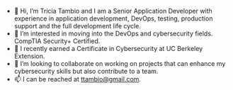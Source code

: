 - 👋 Hi, I’m Tricia Tambio and I am a Senior Application Developer with experience in application development, DevOps, testing, production support and the full development life cycle.   
- 👀 I’m interested in moving into the DevOps and cybersecurity fields.  CompTIA Security+ Certified. 
- 🌱 I recently earned a Certificate in Cybersecurity at UC Berkeley Extension.  
- 💞️ I’m looking to collaborate on working on projects that can enhance my cybersecurity skills but also contribute to a team.
- 📫 I can be reached at ttambio@gmail.com.

<!---
ttambio/ttambio is a ✨ special ✨ repository because its `README.md` (this file) appears on your GitHub profile.
You can click the Preview link to take a look at your changes.
--->
